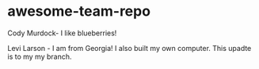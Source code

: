# awesome-team-repo

Cody Murdock- I like blueberries!

Levi Larson - I am from Georgia! I also built my own computer. This upadte is to my my branch.